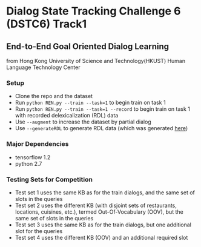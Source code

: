 # Dialog State Tracking Challenge 6 (DSTC6) Track1 
## End-to-End Goal Oriented Dialog Learning
from Hong Kong University of Science and Technology(HKUST) Human Language Technology Center

### Setup
* Clone the repo and the dataset
* Run ```python REN.py --train --task=1``` to begin train on task 1
* Run ```python REN.py --train --task=1 --record``` to begin train on task 1 with recorded delexicalization (RDL) data 
* Use ```--augment``` to increase the dataset by partial dialog
* Use ```--generateRDL``` to generate RDL data (which was generated [here](https://github.com/jasonwu0731/RecurrentEntityNetwork/tree/master/data/processed))

### Major Dependencies
- tensorflow 1.2
- python 2.7

### Testing Sets for Competition 
* Test set 1 uses the same KB as for the train dialogs, and the same set of slots in the queries
* Test set 2 uses the different KB (with disjoint sets of restaurants, locations, cuisines, etc.), termed Out-Of-Vocabulary (OOV), but the same set of slots in the queries
* Test set 3 uses the same KB as for the train dialogs, but one additional slot for the queries
* Test set 4 uses the different KB (OOV) and an additional required slot

